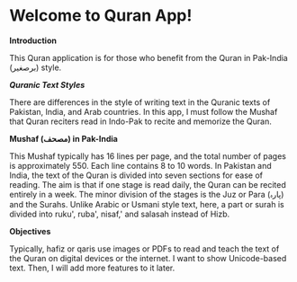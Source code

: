 # Welcome to Quran App!
**Introduction**

This Quran application is for those who benefit from the Quran in Pak-India (برصغیر) style.

***Quranic Text Styles***

There are differences in the style of writing text in the Quranic texts of Pakistan, India, and Arab countries.
In this app, I must follow the Mushaf that Quran reciters read in Indo-Pak to recite and memorize the Quran.

**Mushaf (مصحف) in Pak-India**

This Mushaf typically has 16 lines per page, and the total number of pages is approximately 550.
Each line contains 8 to 10 words.
In Pakistan and India, the text of the Quran is divided into seven sections for ease of reading.
The aim is that if one stage is read daily, the Quran can be recited entirely in a week.
The minor division of the stages is the Juz or Para (پارہ) and the Surahs.
Unlike Arabic or Usmani style text, here, a part or surah is divided into ruku', ruba', nisaf,' and salasah instead of Hizb.

**Objectives**

Typically, hafiz or qaris use images or PDFs to read and teach the text of the Quran on digital devices or the internet. 
I want to show Unicode-based text.
Then, I will add more features to it later.
